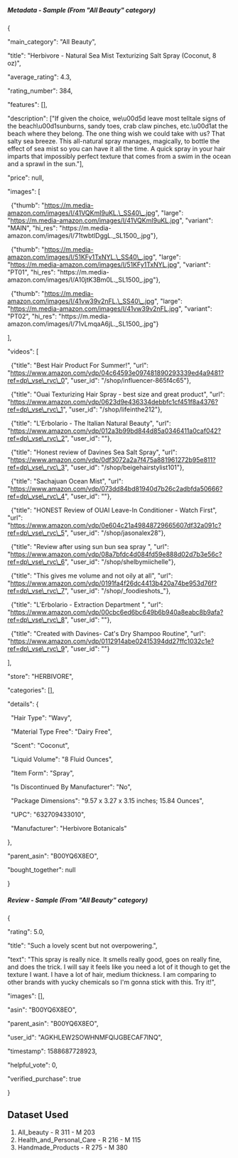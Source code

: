 ##### **Metadata - Sample (From "All Beauty" category)**

{

"main\_category": "All Beauty",

"title": "Herbivore - Natural Sea Mist Texturizing Salt Spray (Coconut, 8 oz)",

"average\_rating": 4.3,

"rating\_number": 384,

"features": \[],

"description": \["If given the choice, we\\u00d5d leave most telltale signs of the beach\\u00d1sunburns, sandy toes, crab claw pinches, etc.\\u00d1at the beach where they belong. The one thing wish we could take with us? That salty sea breeze. This all-natural spray manages, magically, to bottle the effect of sea mist so you can have it all the time. A quick spray in your hair imparts that impossibly perfect texture that comes from a swim in the ocean and a sprawl in the sun."],

"price": null,

"images": \[

 	{"thumb": "https://m.media-amazon.com/images/I/41VQKmI9uKL.\_SS40\_.jpg", "large": "https://m.media-amazon.com/images/I/41VQKmI9uKL.jpg", "variant": "MAIN", "hi\_res": "https://m.media-		amazon.com/images/I/71twbtlDggL.\_SL1500\_.jpg"},

 	{"thumb": "https://m.media-amazon.com/images/I/51KFy1TxNYL.\_SS40\_.jpg", "large": "https://m.media-amazon.com/images/I/51KFy1TxNYL.jpg", "variant": "PT01", "hi\_res": "https://m.media-	amazon.com/images/I/A10jtK3Bm0L.\_SL1500\_.jpg"},

 	{"thumb": "https://m.media-amazon.com/images/I/41vw39v2nFL.\_SS40\_.jpg", "large": "https://m.media-amazon.com/images/I/41vw39v2nFL.jpg", "variant": "PT02", "hi\_res": "https://m.media-	amazon.com/images/I/71vLmqaA6jL.\_SL1500\_.jpg"}

],

"videos": \[

 	{"title": "Best Hair Product For Summer!", "url": "https://www.amazon.com/vdp/04c64593e097481890293339ed4a9481?ref=dp\_vse\_rvc\_0", "user\_id": "/shop/influencer-865f4c65"},

 	{"title": "Ouai Texturizing Hair Spray - best size and great product", "url": "https://www.amazon.com/vdp/0623d9e436334debbfc1cf451f8a4376?ref=dp\_vse\_rvc\_1", "user\_id": "/shop/lifeinthe212"},

 	{"title": "L'Erbolario - The Italian Natural Beauty", "url": "https://www.amazon.com/vdp/012a3b99bd844d85a0346411a0caf042?ref=dp\_vse\_rvc\_2", "user\_id": ""},

 	{"title": "Honest review of Davines Sea Salt Spray", "url": "https://www.amazon.com/vdp/0df3072a2a7f475a881961272b95e811?ref=dp\_vse\_rvc\_3", "user\_id": "/shop/beigehairstylist101"},

 	{"title": "Sachajuan Ocean Mist", "url": "https://www.amazon.com/vdp/073dd84bd81940d7b26c2adbfda50666?ref=dp\_vse\_rvc\_4", "user\_id": ""},

 	{"title": "HONEST Review of OUAI Leave-In Conditioner - Watch First", "url": "https://www.amazon.com/vdp/0e604c21a49848729665607df32a091c?ref=dp\_vse\_rvc\_5", "user\_id": "/shop/jasonalex28"},

 	{"title": "Review after using sun bun sea spray ", "url": "https://www.amazon.com/vdp/08a7bfdc4d084fd59e888d02d7b3e56c?ref=dp\_vse\_rvc\_6", "user\_id": "/shop/shelbymiichelle"},

 	{"title": "This gives me volume and not oily at all", "url": "https://www.amazon.com/vdp/0191fa4f26dc4413b420a74be953d76f?ref=dp\_vse\_rvc\_7", "user\_id": "/shop/\_foodieshots\_"},

 	{"title": "L'Erbolario - Extraction Department ", "url": "https://www.amazon.com/vdp/00cbc6ed6bc649b6b940a8eabc8b9afa?ref=dp\_vse\_rvc\_8", "user\_id": ""},

 	{"title": "Created with Davines- Cat's Dry Shampoo Routine", "url": "https://www.amazon.com/vdp/0112914abe02415394dd27ffc1032c1e?ref=dp\_vse\_rvc\_9", "user\_id": ""}

],

"store": "HERBIVORE",

"categories": \[],

"details": {

 	"Hair Type": "Wavy",

 	"Material Type Free": "Dairy Free",

 	"Scent": "Coconut",

 	"Liquid Volume": "8 Fluid Ounces",

 	"Item Form": "Spray",

 	"Is Discontinued By Manufacturer": "No",

 	"Package Dimensions": "9.57 x 3.27 x 3.15 inches; 15.84 Ounces",

 	"UPC": "632709433010",

 	"Manufacturer": "Herbivore Botanicals"

},

"parent\_asin": "B00YQ6X8EO",

"bought\_together": null

}





##### **Review - Sample (From "All Beauty" category)**

{

"rating": 5.0,

"title": "Such a lovely scent but not overpowering.",

"text": "This spray is really nice. It smells really good, goes on really fine, and does the trick. I will say it feels like you need a lot of it though to get the texture I want. I have a lot of hair, medium thickness. I am comparing to other brands with yucky chemicals so I'm gonna stick with this. Try it!",

"images": \[],

"asin": "B00YQ6X8EO",

"parent\_asin": "B00YQ6X8EO",

"user\_id": "AGKHLEW2SOWHNMFQIJGBECAF7INQ",

"timestamp": 1588687728923,

"helpful\_vote": 0,

"verified\_purchase": true

}


**Dataset Used**
---

1. All\_beauty			- R 311	- M 203
2. Health\_and\_Personal\_Care	- R 216	- M 115
3. Handmade\_Products		- R 275	- M 380
